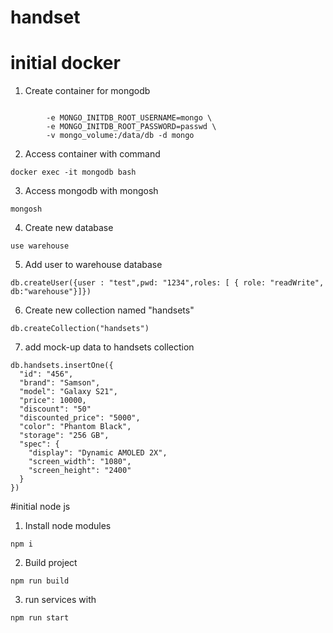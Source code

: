# handset

# initial docker

1. Create container for mongodb

~~~

        -e MONGO_INITDB_ROOT_USERNAME=mongo \
        -e MONGO_INITDB_ROOT_PASSWORD=passwd \
        -v mongo_volume:/data/db -d mongo
~~~
2. Access container with command
~~~
docker exec -it mongodb bash
~~~
3. Access mongodb with mongosh
~~~
mongosh
~~~
4. Create new database
~~~
use warehouse
~~~
5. Add user to warehouse database
~~~
db.createUser({user : "test",pwd: "1234",roles: [ { role: "readWrite", db:"warehouse"}]})
~~~
6. Create new collection named "handsets"
~~~
db.createCollection("handsets")
~~~
7. add mock-up data to handsets collection
~~~
db.handsets.insertOne({
  "id": "456",
  "brand": "Samson",
  "model": "Galaxy S21",
  "price": 10000,
  "discount": "50"
  "discounted_price": "5000",
  "color": "Phantom Black",
  "storage": "256 GB",
  "spec": {
    "display": "Dynamic AMOLED 2X",
    "screen_width": "1080",
    "screen_height": "2400"
  }
}) 

~~~

#initial node js
1. Install node modules
~~~
npm i
~~~
2. Build project
~~~
npm run build
~~~
3. run services with 
~~~
npm run start
~~~